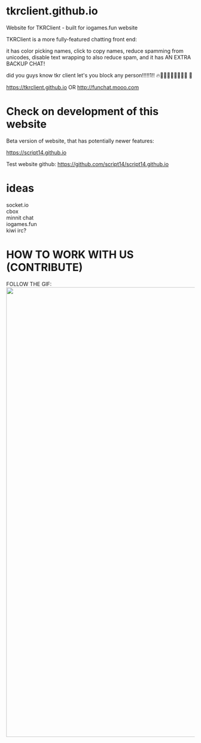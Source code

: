 # tkrclient.github.io
Website for TKRClient - built for iogames.fun website

TKRClient is a more fully-featured chatting front end:

it has color picking names, click to copy names, reduce spamming from unicodes, disable text wrapping to also reduce spam, and it has AN EXTRA BACKUP CHAT!

did you guys know tkr client let's you block any person!!!!!1!! 🔥💯💯💯🥵🥵🥵🥵🥵 🥶

https://tkrclient.github.io OR http://funchat.mooo.com

# Check on development of this website
Beta version of website, that has potentially newer features:

https://script14.github.io

Test website github:
https://github.com/script14/script14.github.io

# ideas
socket.io <br>
cbox <br>
minnit chat <br>
iogames.fun <br>
kiwi irc?

# HOW TO WORK WITH US (CONTRIBUTE)

FOLLOW THE GIF:<br>
<img src="https://github.com/script14/script14.github.io/assets/170660737/929a0893-97ca-407b-b959-f06f2dd6099e" width="1200px">
